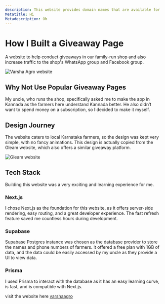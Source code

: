 ```yaml
---
description: This website provides domain names that are available for registration, generated from your business description using a large language model.
Metatitle: Hi
Metadescription: Oh
---
```


# How I Built a Giveaway Page

A website to help conduct giveaways in our family-run shop and also increase traffic to the shop's WhatsApp group and Facebook group.

![Varsha Agro website](/varshaagro2.png)

## Why Not Use Popular Giveaway Pages

My uncle, who runs the shop, specifically asked me to make the app in Kannada as the farmers here understand Kannada better. He also didn’t want to spend money on a subscription, so I decided to make it myself.

## Design Journey

The website caters to local Karnataka farmers, so the design was kept very simple, with no fancy animations. This design is actually copied from the Gleam website, which also offers a similar giveaway platform.

![Gleam website](/Gleam.jpg)

## Tech Stack

Building this website was a very exciting and learning experience for me.

### Next.js

I chose Next.js as the foundation for this website, as it offers server-side rendering, easy routing, and a great developer experience. The fast refresh feature saved me countless hours during development.

### Supabase

Supabase Postgres instance was chosen as the database provider to store the names and phone numbers of farmers. It offered a free plan with 1GB of data, and the data could be easily accessed by my uncle as they provide a UI to view data.

### Prisma

I used Prisma to interact with the database as it has an easy learning curve, is fast, and is compatible with Next.js.

visit the website here [varshaagro](https://varshaagro.vercel.app/)